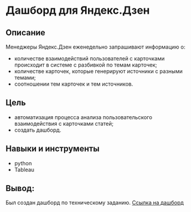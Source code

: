 # Дашборд для Яндекс.Дзен
## Описание
Менеджеры Яндекс.Дзен еженедельно запрашивают информацию о:
- количестве взаимодействий пользователей с карточками происходит в системе с разбивкой по темам карточек;
- количестве карточек, которые генерируют источники с разными темами;
- соотношении тем карточек и тем источников.
## Цель
- автоматизация процесса анализа пользовательского взаимодействия с карточками статей;
- создать дашборд.
## Навыки и инструменты
- python
- Tableau
## Вывод:
Был создан дашборд по техническому заданию.
[Ссылка на дашборд](https://public.tableau.com/views/Dashbord_Dzen_16861427627560/Dashboard_Dzen?:language=en-US&publish=yes&:display_count=n&:origin=viz_share_link)
